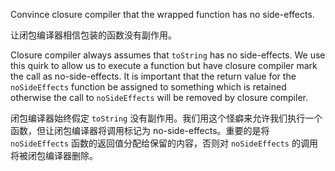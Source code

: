 Convince closure compiler that the wrapped function has no side-effects.

让闭包编译器相信包装的函数没有副作用。

Closure compiler always assumes that `toString` has no side-effects. We use this quirk to
allow us to execute a function but have closure compiler mark the call as no-side-effects.
It is important that the return value for the `noSideEffects` function be assigned
to something which is retained otherwise the call to `noSideEffects` will be removed by closure
compiler.

闭包编译器始终假定 `toString`
没有副作用。我们用这个怪癖来允许我们执行一个函数，但让闭包编译器将调用标记为
no-side-effects。重要的是将 `noSideEffects` 函数的返回值分配给保留的内容，否则对 `noSideEffects`
的调用将被闭包编译器删除。